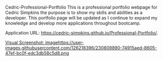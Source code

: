 Cedric-Professional-Portfolio
This is a professional portfolio webpage for Cedric Simpkins the purpose is to show my skills and abilities as a developer. This portfolio page will be updated as I continue to expand my knowledge and develop more applications throughout bootcamp.

Application URL: https://cedric-simpkins.github.io/Professional-Portfolio/.

[Visual Screenshot: image](https://user-images.githubusercontent.com/126218396/230809890-74915aed-8605-47ef-bc0f-edc3db58c5d8.png)https://user-images.githubusercontent.com/126218396/230809890-74915aed-8605-47ef-bc0f-edc3db58c5d8.png
